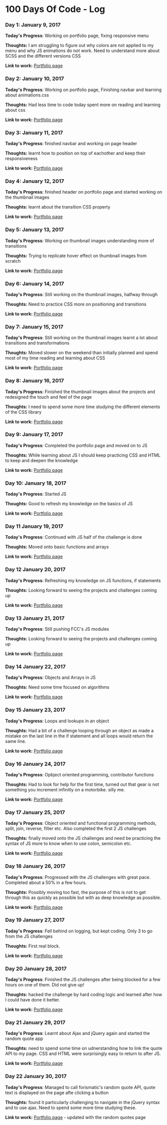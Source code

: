 # 100 Days Of Code - Log

### Day 1: January 9, 2017

**Today's Progress**: Working on portfolio page, fixing responsive menu

**Thoughts:** I am struggling to figure out why colors are not applied to my menu and why JS animations do not work. Need to understand more about SCSS and the different versions CSS

**Link to work:** [Portfolio page](http://codepen.io/krizsoo/full/zNGpwK/)


### Day 2: January 10, 2017

**Today's Progress**: Working on portfolio page, Finishing navbar and learning about animations.css

**Thoughts:** Had less time to code today spent more on reading and learning about css 

**Link to work:** [Portfolio page](http://codepen.io/krizsoo/full/zNGpwK/)


### Day 3: January 11, 2017

**Today's Progress**: finished navbar and working on page header

**Thoughts:** learnt how to position on top of eachother and keep their responsiveness 

**Link to work:** [Portfolio page](http://codepen.io/krizsoo/full/zNGpwK/)


### Day 4: January 12, 2017

**Today's Progress**: finished header on portfolio page and started working on the thumbnail images

**Thoughts:** learnt about the transition CSS property

**Link to work:** [Portfolio page](http://codepen.io/krizsoo/full/zNGpwK/)

### Day 5: January 13, 2017

**Today's Progress**: Working on thumbnail images understanding more of transitions 

**Thoughts:** Trying to replicate hover effect  on thumbnail images from scratch

**Link to work:** [Portfolio page](http://codepen.io/krizsoo/full/zNGpwK/)

### Day 6: January 14, 2017

**Today's Progress**: Still working on the thumbnail images, halfway through

**Thoughts:** Need to practice CSS more on positioning and transitions

**Link to work:** [Portfolio page](http://codepen.io/krizsoo/full/zNGpwK/)


### Day 7: January 15, 2017

**Today's Progress**: Still working on the thumbnail images learnt a lot about transitions and transformations

**Thoughts:** Moved slower on the weekend than initially planned and spend most of my time reading and learning about CSS

**Link to work:** [Portfolio page](http://codepen.io/krizsoo/full/zNGpwK/)

### Day 8: January 16, 2017

**Today's Progress**: Finished the thumbnail images about the projects and redesigned the touch and feel of the page

**Thoughts:** I need to spend some more time studying the different elements of the CSS library

**Link to work:** [Portfolio page](http://codepen.io/krizsoo/full/zNGpwK/)

### Day 9: January 17, 2017

**Today's Progress**: Completed the portfolio page and moved on to JS

**Thoughts:** While learning about JS I should keep practicing CSS and HTML to keep and deepen the knowledge

**Link to work:** [Portfolio page](http://codepen.io/krizsoo/full/zNGpwK/)

### Day 10: January 18, 2017

**Today's Progress**: Started JS 

**Thoughts:** Good to refresh my knowledge on the basics of JS

**Link to work:** [Portfolio page](http://codepen.io/krizsoo/full/zNGpwK/)

### Day 11 January 19, 2017

**Today's Progress**: Continued with JS half of the challenge is done

**Thoughts:** Moved onto basic functions and arrays

**Link to work:** [Portfolio page](http://codepen.io/krizsoo/full/zNGpwK/)

### Day 12 January 20, 2017

**Today's Progress**: Refreshing my knowledge on JS functions, if statements

**Thoughts:** Looking forward to seeing the projects and challenges coming up

**Link to work:** [Portfolio page](http://codepen.io/krizsoo/full/zNGpwK/)

### Day 13 January 21, 2017

**Today's Progress**: Still pushing FCC's JS modules

**Thoughts:** Looking forward to seeing the projects and challenges coming up

**Link to work:** [Portfolio page](http://codepen.io/krizsoo/full/zNGpwK/)

### Day 14 January 22, 2017

**Today's Progress**: Objects and Arrays in JS

**Thoughts:** Need some time focused on algorithms

**Link to work:** [Portfolio page](http://codepen.io/krizsoo/full/zNGpwK/)

### Day 15 January 23, 2017

**Today's Progress**: Loops and lookups in an object

**Thoughts:** Had a bit of a challenge looping through an object as made a mistake on the last line in the if statement and all loops would return the same line. 

**Link to work:** [Portfolio page](http://codepen.io/krizsoo/full/zNGpwK/)

### Day 16 January 24, 2017

**Today's Progress**: Opbject oriented programming, contributor functions

**Thoughts:** Had to look for help for the first time, turned out that gear is not something you increment infinitly on a motorbike. silly me. 

**Link to work:** [Portfolio page](http://codepen.io/krizsoo/full/zNGpwK/)

### Day 17 January 25, 2017

**Today's Progress**: Object oriented and functional programming methods, split, join, reverse, filter etc. Also completed the first 2 JS challenges

**Thoughts:** finally moved onto the JS challenges and need be practicing the syntax of JS more to know when to use colon, semicolon etc.

**Link to work:** [Portfolio page](http://codepen.io/krizsoo/full/zNGpwK/)

### Day 18 January 26, 2017

**Today's Progress**: Progressed with the JS challenges with great pace. Completed about a 50% in a few hours.

**Thoughts:** Possibly moving too fast, the purpose of this is not to get through this as quickly as possible but with as deep knowledge as possible. 

**Link to work:** [Portfolio page](http://codepen.io/krizsoo/full/zNGpwK/)

### Day 19 January 27, 2017

**Today's Progress**: Fell behind on logging, but kept coding. Only 3 to go from the JS challenges 

**Thoughts:** First real block. 

**Link to work:** [Portfolio page](http://codepen.io/krizsoo/full/zNGpwK/)

### Day 20 January 28, 2017

**Today's Progress**: Finished the JS challenges after being blocked for a few hours on one of them. Did not give up!

**Thoughts:** hacked the challenge by hard coding logic and learned after how I could have done it better. 

**Link to work:** [Portfolio page](http://codepen.io/krizsoo/full/zNGpwK/)


### Day 21 January 29, 2017

**Today's Progress**: Learnt about Ajax and jQuery again and started the random quote app

**Thoughts:** need to spend some time on udnerstanding how to link the quote API to my page. CSS and HTML were surprisingly easy to return to after JS.

**Link to work:** [Portfolio page](http://codepen.io/krizsoo/full/zNGpwK/)

### Day 22 January 30, 2017

**Today's Progress**: Managed to call forismatic's random quote API, quote text is displayed on the page afte clicking a button 

**Thoughts:** found it particularly challenging to navigate in the jQuery syntax and to use ajax. Need to spend some more time studying these. 

**Link to work:** [Portfolio page](http://codepen.io/krizsoo/full/zNGpwK/) - updated with the random quotes page

